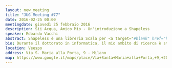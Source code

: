 ```yaml
---
layout: new_meeting
title: "JUG Meeting #77"
date: 2016-02-25 00:00
meetingdate: giovedì 25 febbraio 2016
description: Sii Acqua, Amico Mio - Un'introduzione a Shapeless
speaker: Edoardo Vacchi
abstract: Shapeless è una libreria Scala per <a target="#blank" href="https://en.wikipedia.org/wiki/Generic_programming">generic programming</a>. Nata come esperimento per testare i limiti del type-system di Scala, è ora base di molte interessanti librerie dell'ecosistema Scala. Sfortunatamente, Shapeless soffre della mancanza di documentazione orientata ai principianti. In questo seminario capiremo come usare Shapeless, con l'aiuto di un esempio reale.
bio: Durante il dottorato in informatica, il mio ambito di ricerca è stato il design e l'implementazione di linguaggi di programmazione. Oggi sono membro del team di Research &amp; Development di UniCredit.
location: Veespo
address: Via S. Maria alla Porta, 9 - Milano
map: https://www.google.it/maps/place/Via+Santa+Maria+alla+Porta,+9,+20123+Milano/@45.4664129,9.1817829,17z/data=!4m2!3m1!1s0x4786c153a8292d05:0x4c6f0a73c08286b9
---
```


